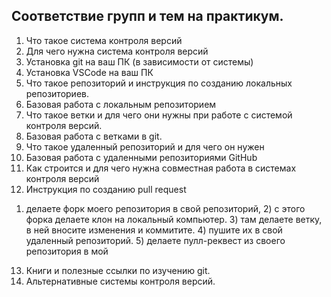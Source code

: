 ## Соответствие групп и тем на практикум.

1. Что такое система контроля версий
2. Для чего нужна система контроля версий
3. Установка git на ваш ПК (в зависимости от системы)
4. Установка VSCode на ваш ПК
5. Что такое репозиторий и инструкция по созданию локальных репозиториев.
6. Базовая работа с локальным репозиторием
7. Что такое ветки и для чего они нужны при работе с системой контроля версий.
8. Базовая работа с ветками в git.
9. Что такое удаленный репозиторий и для чего он нужен
10. Базовая работа с удаленными репозиториями GitHub
11. Как строится и для чего нужна совместная работа в системах контроля версий
12. Инструкция по созданию pull request
1) делаете форк моего репозитория в свой репозиторий, 2) с этого форка делаете клон на локальный компьютер. 3) там делаете ветку, в ней вносите изменения и коммитите. 4) пушите их в свой удаленный репозиторий. 5) делаете пулл-реквест из своего репозитория в мой
13. Книги и полезные ссылки по изучению git.
14. Альтернативные системы контроля версий.